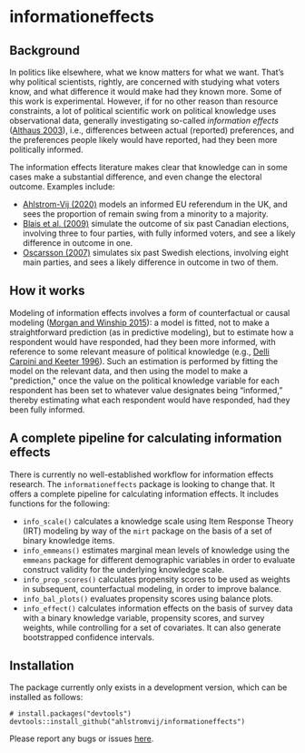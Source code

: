 # informationeffects

## Background

In politics like elsewhere, what we know matters for what we want. That’s why political scientists, rightly, are concerned with studying what voters know, and what difference it would make had they known more. Some of this work is experimental. However, if for no other reason than resource constraints, a lot of political scientific work on political knowledge uses observational data, generally investigating so-called _information effects_ ([Althaus 2003](https://www.cambridge.org/core/books/collective-preferences-in-democratic-politics/C12E833FF34C53E5DCC560C65691F1F3)), i.e., differences between actual (reported) preferences, and the preferences people likely would have reported, had they been more politically informed.

The information effects literature makes clear that knowledge can in some cases make a substantial difference, and even change the electoral outcome. Examples include: 

- [Ahlstrom-Vij (2020)](https://www.cambridge.org/core/journals/episteme/article/abs/case-for-modelled-democracy/B57E0E9B282C8E16FC28664F939E8C80) models an informed EU referendum in the UK, and sees the proportion of remain swing from a minority to a majority. 
- [Blais et al. (2009)](https://ejpr.onlinelibrary.wiley.com/doi/abs/10.1111/j.1475-6765.2008.00835.x) simulate the outcome of six past Canadian elections, involving three to four parties, with fully informed voters, and see a likely difference in outcome in one. 
- [Oscarsson (2007)](https://onlinelibrary.wiley.com/doi/abs/10.1111/j.1467-9477.2007.00182.x) simulates six past Swedish elections, involving eight main parties, and sees a likely difference in outcome in two of them.

## How it works

Modeling of information effects involves a form of counterfactual or causal modeling ([Morgan and Winship 2015](https://www.cambridge.org/core/books/counterfactuals-and-causal-inference/5CC81E6DF63C5E5A8B88F79D45E1D1B7)): a model is fitted, not to make a straightforward prediction (as in predictive modeling), but to estimate how a respondent would have responded, had they been more informed, with reference to some relevant measure of political knowledge (e.g., [Delli Carpini and Keeter 1996](https://yalebooks.yale.edu/book/9780300072754/what-americans-know-about-politics-and-why-it-matters/)). Such an estimation is performed by fitting the model on the relevant data, and then using the model to make a "prediction," once the value on the political knowledge variable for each respondent has been set to whatever value designates being “informed,” thereby estimating what each respondent would have responded, had they been fully informed.

## A complete pipeline for calculating information effects

There is currently no well-established workflow for information effects research. The `informationeffects` package is looking to change that. It offers a complete pipeline for calculating information effects. It includes functions for the following:

- `info_scale()` calculates a knowledge scale using Item Response Theory (IRT) modeling by way of the `mirt` package on the basis of a set of binary knowledge items.
- `info_emmeans()` estimates marginal mean levels of knowledge using the `emmeans` package for different demographic variables in order to evaluate construct validity for the underlying knowledge scale.
- `info_prop_scores()` calculates propensity scores to be used as weights in subsequent, counterfactual modeling, in order to improve balance. 
- `info_bal_plots()` evaluates propensity scores using balance plots. 
- `info_effect()` calculates information effects on the basis of survey data with a binary knowledge variable, propensity scores, and survey weights, while controlling for a set of covariates. It can also generate bootstrapped confidence intervals.

## Installation

The package currently only exists in a development version, which can be installed as follows:

```
# install.packages("devtools")
devtools::install_github("ahlstromvij/informationeffects")
```

Please report any bugs or issues [here](https://github.com/ahlstromvij/informationeffects/issues).

